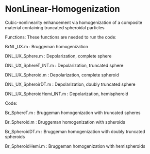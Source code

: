 # NonLinear-Homogenization
Cubic-nonlinearity enhancement via homogenization of a composite material containing truncated spheroidal particles

Functions: These functions are needed to run the code:


BrNL_UX.m : Bruggeman homogenization

DNL_UX_Sphere.m : Depolarization, complete sphere

DNL_UX_SphereT_INT.m : Depolarization, truncated sphere

DNL_UX_Spheroid.m : Depolarization, complete spheroid

DNL_UX_SpheroirDT.m : Depolarization, doubly truncated sphere

DNL_UX_SpheroidHemi_INT.m : Depolarization, hemispheroid

Code: 


Br_SphereT.m : Bruggeman homogenization with truncated spheres

Br_Spheroid.m : Bruggeman homogenization with spheroids

Br_SpheroidDT.m : Bruggeman homogenization with doubly truncated spheroids

Br_SpheroidHemi.m : Bruggeman homogenization with  hemispheroids


